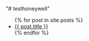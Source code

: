 "# testhoneywell" 

<ul>
  {% for post in site.posts %}
    <li>
      <a href="testhoneywell{{ post.url }}">{{ post.title }}</a>
    </li>
  {% endfor %}
</ul>